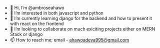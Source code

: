 - 👋 Hi, I’m @ambroseahawo
- 👀 I’m interested in both javascript and python
- 🌱 I’m currently learning django for the backend and how to present it with react on the frontend
- 💞️ I’m looking to collaborate on much exiciting projects either on MERN Stack or django
- 📫 How to reach me; email - ahawoadeya995@gmail.com

<!---
ambroseahawo/ambroseahawo is a ✨ special ✨ repository because its `README.md` (this file) appears on your GitHub profile.
You can click the Preview link to take a look at your changes.
--->
